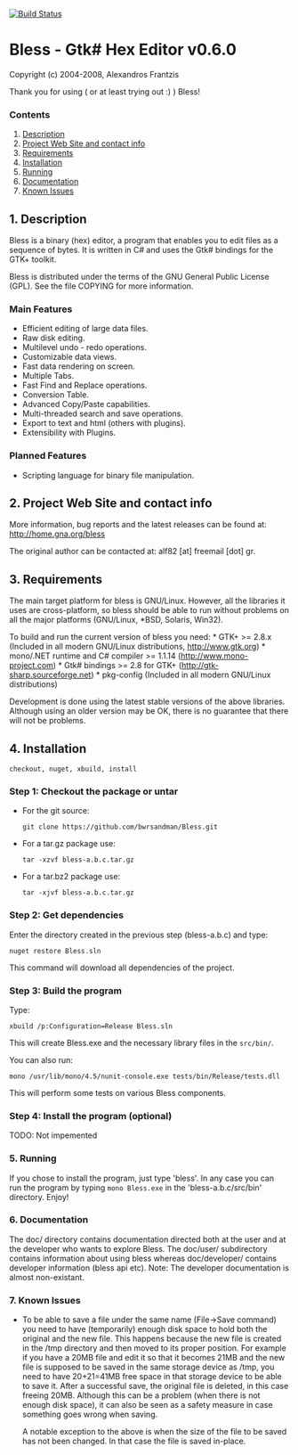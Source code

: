 [![Build Status](https://travis-ci.org/bwrsandman/Bless.svg?branch=master)](https://travis-ci.org/bwrsandman/Bless)

Bless - Gtk# Hex Editor v0.6.0
==============================
Copyright (c) 2004-2008, Alexandros Frantzis

Thank you for using ( or at least trying out :) ) Bless!

### Contents

1. [Description](#1-description)
2. [Project Web Site and contact info](#2-project-web-site-and-contact-info)
3. [Requirements](#3-requirements)
4. [Installation](#4-installation)
5. [Running](#5-running)
6. [Documentation](#6-documentation)
7. [Known Issues](#7-known-issues)


## 1. Description

Bless is a binary (hex) editor, a program that enables you to edit files as
a sequence of bytes. It is written in C# and uses the Gtk# bindings for the 
GTK+ toolkit.

Bless is distributed under the terms of the GNU General Public License (GPL). 
See the file COPYING for more information.

### Main Features

  * Efficient editing of large data files. 
  * Raw disk editing.
  * Multilevel undo - redo operations.
  * Customizable data views.
  * Fast data rendering on screen.
  * Multiple Tabs.
  * Fast Find and Replace operations.
  * Conversion Table.
  * Advanced Copy/Paste capabilities.
  * Multi-threaded search and save operations.
  * Export to text and html (others with plugins).
  * Extensibility with Plugins.
  
### Planned Features

  * Scripting language for binary file manipulation.


## 2. Project Web Site and contact info


More information, bug reports and the latest releases can be found at: 
  http://home.gna.org/bless

The original author can be contacted at: alf82 [at] freemail [dot] gr.

## 3. Requirements

The main target platform for bless is GNU/Linux. However, all the libraries it
uses are cross-platform, so bless should be able to run without problems 
on all the major platforms (GNU/Linux, *BSD, Solaris, Win32).

To build and run the current version of bless you need:
    * GTK+ >= 2.8.x (Included in all modern GNU/Linux distributions, http://www.gtk.org)
    * mono/.NET runtime and C# compiler >= 1.1.14 (http://www.mono-project.com)
    * Gtk# bindings >= 2.8 for GTK+ (http://gtk-sharp.sourceforge.net)
    * pkg-config (Included in all modern GNU/Linux distributions)
    
Development is done using the latest stable versions of the above libraries. 
Although using an older version may be OK, there is no guarantee that there 
will not be problems.


## 4. Installation

```
checkout, nuget, xbuild, install
```

### Step 1: Checkout the package or untar

* For the git source:
    ```
    git clone https://github.com/bwrsandman/Bless.git
    ```

* For a tar.gz package use:
    ```
    tar -xzvf bless-a.b.c.tar.gz
    ```

* For a tar.bz2 package use:
    ```
    tar -xjvf bless-a.b.c.tar.gz
    ```

### Step 2: Get dependencies
Enter the directory created in the previous step (bless-a.b.c) and type:
```
nuget restore Bless.sln
```

This command will download all dependencies of the project.

### Step 3: Build the program

Type:

```
xbuild /p:Configuration=Release Bless.sln
```

This will create Bless.exe and the necessary library files in the `src/bin/`.

You can also run: 

```
mono /usr/lib/mono/4.5/nunit-console.exe tests/bin/Release/tests.dll
```

This will perform some tests on various Bless components.

### Step 4: Install the program (optional)

TODO: Not impemented

### 5. Running

If you chose to install the program, just type 'bless'. In any case you can  
run the program by typing `mono Bless.exe` in the 'bless-a.b.c/src/bin' directory.
Enjoy!


### 6. Documentation

The doc/ directory contains documentation directed both at the user and at the 
developer who wants to explore Bless. The doc/user/ subdirectory contains 
information about using bless whereas doc/developer/ contains developer 
information (bless api etc). 
Note: The developer documentation is almost non-existant.


### 7. Known Issues

* To be able to save a file under the same name (File->Save command) you need
  to have (temporarily) enough disk space to hold both the original and the
  new file. This happens because the new file is created in the /tmp 
  directory and then moved to its proper position. For example if you have a 
  20MB file and edit it so that it becomes 21MB and the new file is supposed to
  be saved in the same storage device as /tmp, you need to have 20+21=41MB free
  space in that storage device to be able to save it. After a successful save, 
  the original file is deleted, in this case freeing 20MB.
  Although this can be a problem (when there is not enough disk space), it 
  can also be seen as a safety measure in case something goes wrong when saving.

  A notable exception to the above is when the size of the file to be saved has 
  not been changed. In that case the file is saved in-place.
